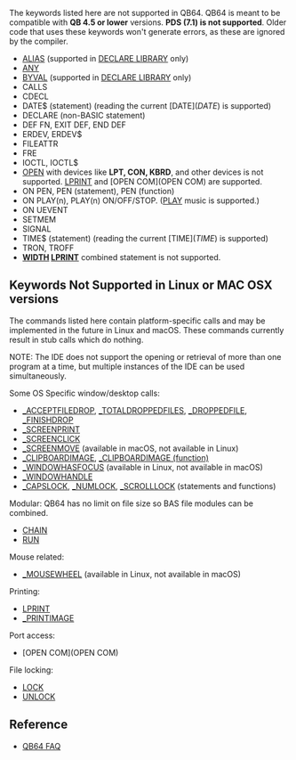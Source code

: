 The keywords listed here are not supported in QB64. QB64 is meant to be compatible with **QB 4.5 or lower** versions. **PDS (7.1) is not supported**. Older code that uses these keywords won't generate errors, as these are ignored by the compiler.

* [ALIAS](ALIAS) (supported in [DECLARE LIBRARY](DECLARE-LIBRARY) only)
* [ANY](ANY)
* [BYVAL](BYVAL) (supported in [DECLARE LIBRARY](DECLARE-LIBRARY) only)
* CALLS
* CDECL
* DATE$ (statement) (reading the current [DATE$](DATE$) is supported)
* DECLARE (non-BASIC statement)
* DEF FN, EXIT DEF, END DEF
* ERDEV, ERDEV$
* FILEATTR
* FRE
* IOCTL, IOCTL$
* [OPEN](OPEN) with devices like **LPT, CON, KBRD**, and other devices is not supported. [LPRINT](LPRINT) and [OPEN COM](OPEN COM) are supported.
* ON PEN, PEN (statement), PEN (function)
* ON PLAY(n), PLAY(n) ON/OFF/STOP. ([PLAY](PLAY) music is supported.)
* ON UEVENT
* SETMEM
* SIGNAL
* TIME$ (statement) (reading the current [TIME$](TIME$) is supported)
* TRON, TROFF
* **[WIDTH](WIDTH) [LPRINT](LPRINT)** combined statement is not supported.

## Keywords Not Supported in Linux or MAC OSX versions

The commands listed here contain platform-specific calls and may be implemented in the future in Linux and macOS. These commands currently result in stub calls which do nothing.

NOTE: The IDE does not support the opening or retrieval of more than one program at a time, but multiple instances of the IDE can be used simultaneously.

Some OS Specific window/desktop calls:

* [_ACCEPTFILEDROP](_ACCEPTFILEDROP), [_TOTALDROPPEDFILES](_TOTALDROPPEDFILES), [_DROPPEDFILE](_DROPPEDFILE), [_FINISHDROP](_FINISHDROP)
* [_SCREENPRINT](_SCREENPRINT)
* [_SCREENCLICK](_SCREENCLICK)
* [_SCREENMOVE](_SCREENMOVE) (available in macOS, not available in Linux)
* [_CLIPBOARDIMAGE](_CLIPBOARDIMAGE), [_CLIPBOARDIMAGE (function)](_CLIPBOARDIMAGE-(function))
* [_WINDOWHASFOCUS](_WINDOWHASFOCUS) (available in Linux, not available in macOS)
* [_WINDOWHANDLE](_WINDOWHANDLE)
* [_CAPSLOCK](_CAPSLOCK), [_NUMLOCK](_NUMLOCK), [_SCROLLLOCK](_SCROLLLOCK) (statements and functions)

Modular: QB64 has no limit on file size so BAS file modules can be combined.

* [CHAIN](CHAIN)
* [RUN](RUN)

Mouse related:

* [_MOUSEWHEEL](_MOUSEWHEEL) (available in Linux, not available in macOS)

Printing:

* [LPRINT](LPRINT)
* [_PRINTIMAGE](_PRINTIMAGE)

Port access:

* [OPEN COM](OPEN COM)

File locking:

* [LOCK](LOCK)
* [UNLOCK](UNLOCK)

## Reference

* [QB64 FAQ](QB64_FAQ)




